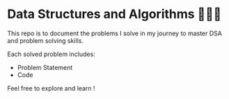 # Data Structures and Algorithms 👩‍💻🔥

This repo is to document the problems I solve in my journey to master DSA and problem solving skills.

Each solved problem includes:
* Problem Statement 
* Code

Feel free to explore and learn !
